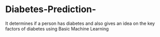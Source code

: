 # Diabetes-Prediction-
It determines if a person has diabetes and also gives an idea on the key factors of diabetes using Basic Machine Learning 
